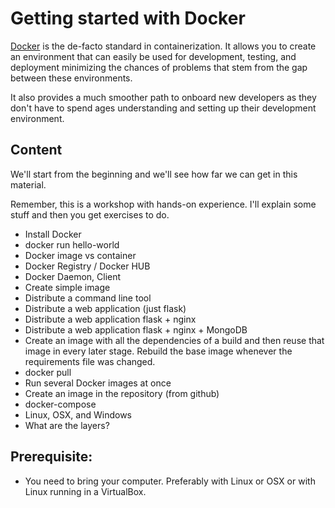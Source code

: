 # Getting started with Docker

[Docker](https://www.docker.com/) is the de-facto standard in containerization.
It allows you to create an environment that can easily be used for development, testing, and deployment
minimizing the chances of problems that stem from the gap between these environments.

It also provides a much smoother path to onboard new developers as they don't have to spend ages understanding and
setting up their development environment.


## Content

We'll start from the beginning and we'll see how far we can get in this material.

Remember, this is a workshop with hands-on experience. I'll explain some stuff and then you get exercises to do.


* Install Docker
* docker run hello-world
* Docker image vs container
* Docker Registry / Docker HUB
* Docker Daemon, Client
* Create simple image
* Distribute a command line tool
* Distribute a web application (just flask)
* Distribute a web application flask + nginx
* Distribute a web application flask + nginx + MongoDB
* Create an image with all the dependencies of a build and then reuse that image in every later stage. Rebuild the base image whenever the requirements file was changed.
* docker pull
* Run several Docker images at once
* Create an image in the repository (from github)
* docker-compose
* Linux, OSX, and Windows
* What are the layers?

## Prerequisite:

* You need to bring your computer. Preferably with Linux or OSX or with Linux running in a VirtualBox.

